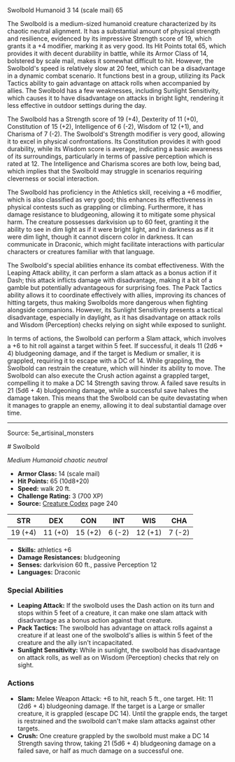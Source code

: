 <MonsterName/>Swolbold</MonsterName>
<CreatureType/>Humanoid</CreatureType>
<CR/>3</CR>
<AC/>14 (scale mail)</AC>
<HP/>65</HP>
<summary>The Swolbold is a medium-sized humanoid creature characterized by its chaotic neutral alignment. It has a substantial amount of physical strength and resilience, evidenced by its impressive Strength score of 19, which grants it a +4 modifier, marking it as very good. Its Hit Points total 65, which provides it with decent durability in battle, while its Armor Class of 14, bolstered by scale mail, makes it somewhat difficult to hit. However, the Swolbold's speed is relatively slow at 20 feet, which can be a disadvantage in a dynamic combat scenario. It functions best in a group, utilizing its Pack Tactics ability to gain advantage on attack rolls when accompanied by allies. The Swolbold has a few weaknesses, including Sunlight Sensitivity, which causes it to have disadvantage on attacks in bright light, rendering it less effective in outdoor settings during the day.</summary>

<detail>

The Swolbold has a Strength score of 19 (+4), Dexterity of 11 (+0), Constitution of 15 (+2), Intelligence of 6 (-2), Wisdom of 12 (+1), and Charisma of 7 (-2). The Swolbold's Strength modifier is very good, allowing it to excel in physical confrontations. Its Constitution provides it with good durability, while its Wisdom score is average, indicating a basic awareness of its surroundings, particularly in terms of passive perception which is rated at 12. The Intelligence and Charisma scores are both low, being bad, which implies that the Swolbold may struggle in scenarios requiring cleverness or social interaction. 

The Swolbold has proficiency in the Athletics skill, receiving a +6 modifier, which is also classified as very good; this enhances its effectiveness in physical contests such as grappling or climbing. Furthermore, it has damage resistance to bludgeoning, allowing it to mitigate some physical harm. The creature possesses darkvision up to 60 feet, granting it the ability to see in dim light as if it were bright light, and in darkness as if it were dim light, though it cannot discern color in darkness. It can communicate in Draconic, which might facilitate interactions with particular characters or creatures familiar with that language.

The Swolbold's special abilities enhance its combat effectiveness. With the Leaping Attack ability, it can perform a slam attack as a bonus action if it Dash; this attack inflicts damage with disadvantage, making it a bit of a gamble but potentially advantageous for surprising foes. The Pack Tactics ability allows it to coordinate effectively with allies, improving its chances of hitting targets, thus making Swolbolds more dangerous when fighting alongside companions. However, its Sunlight Sensitivity presents a tactical disadvantage, especially in daylight, as it has disadvantage on attack rolls and Wisdom (Perception) checks relying on sight while exposed to sunlight.

In terms of actions, the Swolbold can perform a Slam attack, which involves a +6 to hit roll against a target within 5 feet. If successful, it deals 11 (2d6 + 4) bludgeoning damage, and if the target is Medium or smaller, it is grappled, requiring it to escape with a DC of 14. While grappling, the Swolbold can restrain the creature, which will hinder its ability to move. The Swolbold can also execute the Crush action against a grappled target, compelling it to make a DC 14 Strength saving throw. A failed save results in 21 (5d6 + 4) bludgeoning damage, while a successful save halves the damage taken. This means that the Swolbold can be quite devastating when it manages to grapple an enemy, allowing it to deal substantial damage over time.</detail>



---

Source: 5e_artisinal_monsters

<statblock>
# Swolbold

*Medium* *Humanoid* *chaotic neutral*

- **Armor Class:** 14 (scale mail)
- **Hit Points:** 65 (10d8+20)
- **Speed:** walk 20 ft.
- **Challenge Rating:** 3 (700 XP)
- **Source:** [Creature Codex](https://koboldpress.com/kpstore/product/creature-codex-for-5th-edition-dnd) page 240

| STR | DEX | CON | INT | WIS | CHA |
| --- | --- | --- | --- | --- | --- |
| 19 (+4) | 11 (+0) | 15 (+2) | 6 (-2) | 12 (+1) | 7 (-2) |

- **Skills:** athletics +6
- **Damage Resistances:** bludgeoning
- **Senses:** darkvision 60 ft., passive Perception 12
- **Languages:** Draconic

### Special Abilities

- **Leaping Attack:** If the swolbold uses the Dash action on its turn and stops within 5 feet of a creature, it can make one slam attack with disadvantage as a bonus action against that creature.
- **Pack Tactics:** The swolbold has advantage on attack rolls against a creature if at least one of the swolbold's allies is within 5 feet of the creature and the ally isn't incapacitated.
- **Sunlight Sensitivity:** While in sunlight, the swolbold has disadvantage on attack rolls, as well as on Wisdom (Perception) checks that rely on sight.

### Actions

- **Slam:** Melee Weapon Attack: +6 to hit, reach 5 ft., one target. Hit: 11 (2d6 + 4) bludgeoning damage. If the target is a Large or smaller creature, it is grappled (escape DC 14). Until the grapple ends, the target is restrained and the swolbold can't make slam attacks against other targets.
- **Crush:** One creature grappled by the swolbold must make a DC 14 Strength saving throw, taking 21 (5d6 + 4) bludgeoning damage on a failed save, or half as much damage on a successful one.


</statblock>


